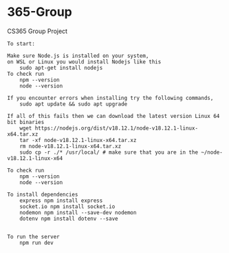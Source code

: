 # 365-Group
CS365 Group Project

    To start:

    Make sure Node.js is installed on your system,
    on WSL or Linux you would install Nodejs like this 
        sudo apt-get install nodejs
    To check run 
        npm --version 
        node --version

    If you encounter errors when installing try the following commands, 
        sudo apt update && sudo apt upgrade

    If all of this fails then we can download the latest version Linux 64 bit binaries
        wget https://nodejs.org/dist/v18.12.1/node-v18.12.1-linux-x64.tar.xz
        tar -xf node-v18.12.1-linux-x64.tar.xz
        rm node-v18.12.1-linux-x64.tar.xz
        sudo cp -r ./* /usr/local/ # make sure that you are in the ~/node-v18.12.1-linux-x64

    To check run 
        npm --version 
        node --version

    To install dependencies
        express npm install express
        socket.io npm install socket.io
        nodemon npm install --save-dev nodemon
        dotenv npm install dotenv --save


    To run the server
        npm run dev